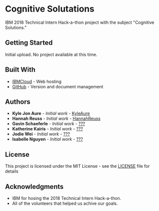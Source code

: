 # Cognitive Solutations

IBM 2018 Technical Intern Hack-a-thon project with the subject "Cognitive Solutions."

## Getting Started

Initial upload.  No project available at this time.

## Built With

* [IBMCloud](https://www.ibm.com/cloud/) - Web hosting
* [GitHub](https://github.com/) - Version and document management

## Authors

* **Kyle Jon Aure** - *Initial work* - [KyleAure](https://github.com/KyleAure)
* **Hannah Reuss** - *Initial work* - [HannahReuss](https://github.com/hannah-reuss)
* **Gavin Schaeferle** - *Initial work* - [???](#)
* **Katherine Kairis** - *Initial work* - [???](#)
* **Jodie Wei** - *Initial work* - [???](#)
* **Isabelle Nguyen** - *Initial work* - [???](#)

## License

This project is licensed under the MIT License - see the [LICENSE](LICENSE) file for details

## Acknowledgments

* IBM for hosing the 2018 Technical Intern Hack-a-thon.
* All of the volunteers that helped us achive our goals.

